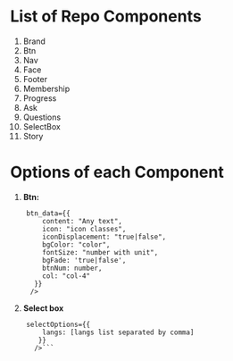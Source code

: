 # List of Repo Components
1. Brand
2. Btn
3. Nav
4. Face
5. Footer
6. Membership
7. Progress
8. Ask
9. Questions
10. SelectBox
11. Story
# Options of each Component
1. __Btn:__
```<Btn
    btn_data={{
        content: "Any text",
        icon: "icon classes",
        iconDisplacement: "true|false",
        bgColor: "color",
        fontSize: "number with unit",
        bgFade: 'true|false',
        btnNum: number,
        col: "col-4"
      }}
     />
```

2. **Select box**
```<SelectBox 
    selectOptions={{
        langs: [langs list separated by comma]
       }}
      />```
